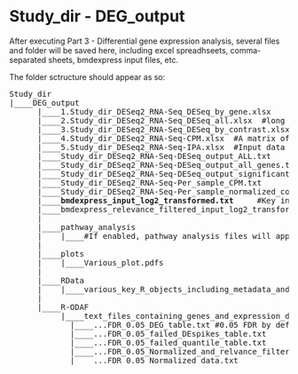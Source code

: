 # Study_dir - DEG_output

After executing Part 3 - Differential gene expression analysis, several files and folder will be saved here, including excel spreadhseets, comma-separated sheets, bmdexpress input files, etc.

The folder sctructure should appear as so:

<pre>
Study_dir
|____DEG_output
      |____1.Study_dir_DESeq2_RNA-Seq_DESeq_by_gene.xlsx    #wide DESeq2 results table for all genes
      |____2.Study_dir_DESeq2_RNA-Seq_DESeq_all.xlsx  #long DESeq2 results table for all genes
      |____3.Study_dir_DESeq2_RNA-Seq_DESeq_by_contrast.xlsx      #a table of the number DEGs passing all filters that were found per contrast
      |____4.Study_dir_DESeq2_RNA-Seq-CPM.xlsx  #A matrix of counts per million reads of each gene.
      |____5.Study_dir_DESeq2_RNA-Seq-IPA.xlsx  #Input data for Ingenuity Pathway Analysis
      |____Study_dir_DESeq2_RNA-Seq-DESeq_output_ALL.txt    #long DESeq2 results table for all genes
      |____Study_dir_DESeq2_RNA-Seq-DESeq_output_all_genes.txt    #wide DESeq2 results table for all genes 
      |____Study_dir_DESeq2_RNA-Seq-DESeq_output_significant.txt  #DESeq2 results table for features that passed all filters.
      |____Study_dir_DESeq2_RNA-Seq-Per_sample_CPM.txt      #A matrix of counts per million reads of each gene.
      |____Study_dir_DESeq2_RNA-Seq-Per_sample_normalized_counts.txt    #a matrix of counts per gene, normalized by DESeq2
      |____<b>bmdexpress_input_log2_transformed.txt</b>     #Key input for bmdexpress. Copy to `/BMD_and_tPOD_calculation/RNASeqData/DESeq2_and_log2_norm_counts`
      |____bmdexpress_relevance_filtered_input_log2_transformed.txt
      | 
      |____pathway_analysis 
      |    |____#If enabled, pathway analysis files will appear here... disabled by default
      | 
      |____plots 
      |    |____Various_plot.pdfs 
      | 
      |____RData
      |    |____various_key_R_objects_including_metadata_and_DEG_results
      |  
      |____R-ODAF
           |____text_files_containing_genes_and_expression_data_from_each_R-ODAF_filter_for_each_contrast
			 |____...FDR_0.05_DEG_table.txt #0.05 FDR by default
			 |____...FDR_0.05_failed_DEspikes_table.txt
			 |____...FDR_0.05_failed_quantile_table.txt
			 |____...FDR_0.05_Normalized_and_relvance_filtered_data.txt
			 |____...FDR_0.05_Normalized_data.txt
</pre>